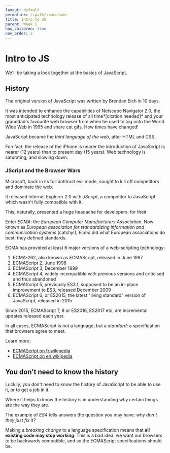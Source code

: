 ```yaml
---
layout: default
permalink: /:path/:basename
title: Intro to JS
parent: Week 1
has_children: true
nav_order: 2
---
```


# Intro to JS

We'll be taking a look together at the basics of JavaScript.

## History

The original version of JavaScript was written by Brendan Eich in 10 days.

It was intended to enhance the capabilities of Netscape Navigator 2.0,
the most anticipated technology release of all time*[citation needed]*
and your granddad's favourite web browser from when he used to log onto the World Wide Web in 1995 and share cat gifs.
How times have changed!

JavaScript became the _third language of the web_, after HTML and CSS.

Fun fact: the release of the iPhone is nearer the introduction of JavaScript is nearer (12 years) than to present day (15 years).
Web technology is saturating, and slowing down.

### JScript and the Browser Wars

Microsoft, back in its full antitrust evil mode, sought to kill off competitors and dominate the web.

It released Internet Explorer 2.0 with _JScript_, a competitor to JavaScript which wasn't fully compatible with it.

This, naturally, presented a huge headache for developers: for their

Enter _ECMA_: the _European Computer Manufacturers Association_. Now known as _European association for standardizing information and communication systems_ (catchy!), _Ecma_ did what European associations do best: they defined standards.

ECMA has provided at least 6 major versions of a web-scripting technology:

1. ECMA-262, also known as ECMAScript, released in June 1997
2. ECMAScript 2, June 1998
3. ECMAScript 3, December 1999
4. ECMAScript 4, widely incompatible with previous versions and criticised and thus abandoned
5. ECMAScript 5, previously ES3.1, supposed to be an in-place improvement to ES3, released December 2009
6. ECMAScript 6, or ES2015, the latest "living standard" version of JavaScript, released in 2015

Since 2015, ECMAScript 7, 8 or ES2016, ES2017 etc, are incremental updates released each year.

In all cases, ECMAScript is not a language, but a _standard_: a specification that browsers agree to meet.

Learn more:

- [ECMAScript on fr.wikipedia](https://fr.wikipedia.org/wiki/ECMAScript)
- [ECMAScript on en.wikipedia](https://en.wikipedia.org/wiki/ECMAScript)

## You don't need to know the history

Luckily, you don't need to know the history of JavaScript to be able to use it, or to get a job in it.

Where it helps to know the history is in understanding _why_ certain things are the way they are.

The example of _ES4_ tells answers the question you may have: _why don't they just fix it?_

Making a _breaking change_ to a language specification means that **all existing code may stop working**.
This is a bad idea: we want our browsers to be backwards compatible, and so the ECMAScript specifications should be.

